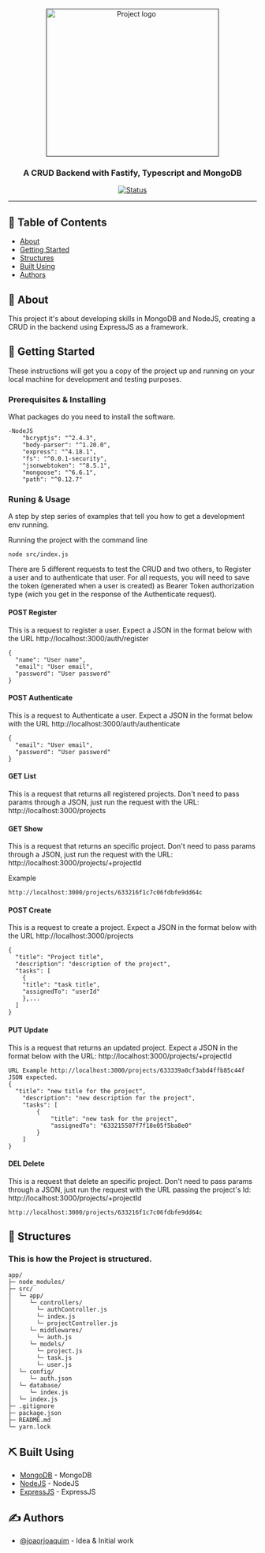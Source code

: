 <p align="center">
  <a href="" rel="noopener">
 <img width=350px height=300px src="https://cdn3.iconfinder.com/data/icons/search-engine-optimization-plus/64/crud_create_read_update_delete-512.png" alt="Project logo"></a>
</p>

<h3 align="center">A CRUD Backend with Fastify, Typescript and MongoDB</h3>

<div align="center">

[![Status](https://img.shields.io/badge/status-active-success.svg)]()

</div>

---

## 📝 Table of Contents

- [About](#about)
- [Getting Started](#getting_started)
- [Structures](#structures)
- [Built Using](#built_using)
- [Authors](#authors)

## 🧐 About <a name = "about"></a>

This project it's about developing skills in MongoDB and NodeJS, creating a CRUD in the backend using ExpressJS as a framework.

## 🏁 Getting Started <a name = "getting_started"></a>

These instructions will get you a copy of the project up and running on your local machine for development and testing purposes.

### Prerequisites & Installing

What packages do you need to install the software.

```
-NodeJS
    "bcryptjs": "^2.4.3",
    "body-parser": "^1.20.0",
    "express": "^4.18.1",
    "fs": "^0.0.1-security",
    "jsonwebtoken": "^8.5.1",
    "mongoose": "^6.6.1",
    "path": "^0.12.7"
```

### Runing & Usage

A step by step series of examples that tell you how to get a development env running.

Running the project with the command line

```
node src/index.js
```

There are 5 different requests to test the CRUD and two others, to Register a user and to authenticate that user.
For all requests, you will need to save the token (generated when a user is created) as Bearer Token authorization type (wich you get in the response of the Authenticate request).

#### POST Register

This is a request to register a user. Expect a JSON in the format below with the URL http://localhost:3000/auth/register

```
{
  "name": "User name",
  "email": "User email",
  "password": "User password"
}
```

#### POST Authenticate

This is a request to Authenticate a user. Expect a JSON in the format below with the URL http://localhost:3000/auth/authenticate

```
{
  "email": "User email",
  "password": "User password"
}
```

#### GET List

This is a request that returns all registered projects. Don't need to pass params through a JSON, just run the request with the URL: http://localhost:3000/projects

#### GET Show

This is a request that returns an specific project. Don't need to pass params through a JSON, just run the request with the URL: http://localhost:3000/projects/+projectId

Example

```
http://localhost:3000/projects/633216f1c7c06fdbfe9dd64c
```

#### POST Create

This is a request to create a project. Expect a JSON in the format below with the URL http://localhost:3000/projects

```
{
  "title": "Project title",
  "description": "description of the project",
  "tasks": [
    {
    "title": "task title",
    "assignedTo": "userId"
    },...
  ]
}
```

#### PUT Update

This is a request that returns an updated project. Expect a JSON in the format below with the URL: http://localhost:3000/projects/+projectId

```
URL Example http://localhost:3000/projects/633339a0cf3abd4ffb85c44f
JSON expected.
{
  "title": "new title for the project",
    "description": "new description for the project",
    "tasks": [
        {
            "title": "new task for the project",
            "assignedTo": "633215507f7f18e05f5ba8e0"
        }
    ]
}
```

#### DEL Delete

This is a request that delete an specific project. Don't need to pass params through a JSON, just run the request with the URL passing the project's Id: http://localhost:3000/projects/+projectId

```
http://localhost:3000/projects/633216f1c7c06fdbfe9dd64c
```

## 📁 Structures <a name="structures"></a>

### This is how the Project is structured.

```
app/
├─ node_modules/
├─ src/
│  └─ app/
│     └─ controllers/
│       └─ authController.js
│       └─ index.js
│       └─ projectController.js
│     └─ middlewares/
│       └─ auth.js
│     └─ models/
│       └─ project.js
│       └─ task.js
│       └─ user.js
│  └─ config/
│     └─ auth.json
│  └─ database/
│     └─ index.js
│  └─ index.js
├─ .gitignore
├─ package.json
├─ README.md
└─ yarn.lock
```

## ⛏️ Built Using <a name = "built_using"></a>

- [MongoDB](https://www.mongodb.com/) - MongoDB
- [NodeJS](https://nodejs.org/en/) - NodeJS
- [ExpressJS](https://expressjs.com/) - ExpressJS

## ✍️ Authors <a name = "authors"></a>

- [@joaorjoaquim](https://github.com/joaorjoaquim) - Idea & Initial work
